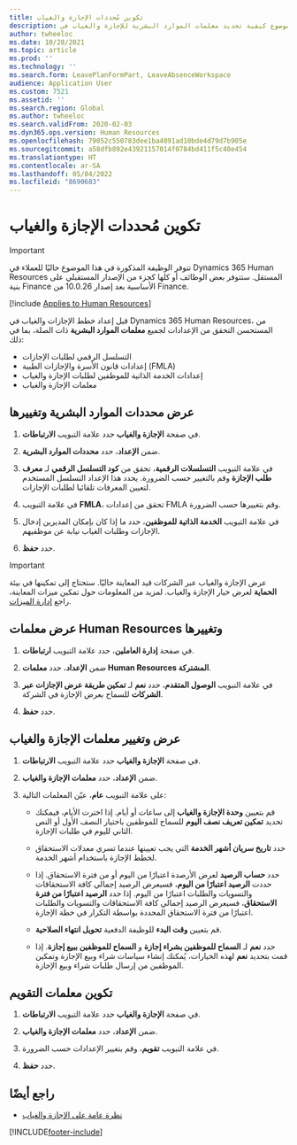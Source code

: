```yaml
---
title: تكوين مُحددات الإجازة والغياب
description: يصف هذا الموضوع كيفية تحديد معلمات الموارد البشرية للإجازة والغياب في Dynamics 365 Human Resources.
author: twheeloc
ms.date: 10/28/2021
ms.topic: article
ms.prod: ''
ms.technology: ''
ms.search.form: LeavePlanFormPart, LeaveAbsenceWorkspace
audience: Application User
ms.custom: 7521
ms.assetid: ''
ms.search.region: Global
ms.author: twheeloc
ms.search.validFrom: 2020-02-03
ms.dyn365.ops.version: Human Resources
ms.openlocfilehash: 79052c550783dee1ba4091ad10bde4d79d7b905e
ms.sourcegitcommit: a58dfb892e43921157014f0784bd411f5c40e454
ms.translationtype: HT
ms.contentlocale: ar-SA
ms.lasthandoff: 05/04/2022
ms.locfileid: "8690683"
---
```

# <a name="configure-leave-and-absence-parameters"></a>تكوين مُحددات الإجازة والغياب

>[!Important]
>تتوفر الوظيفة المذكورة في هذا الموضوع حاليًا للعملاء في Dynamics 365 Human Resources المستقل. ستتوفر بعض الوظائف أو كلها كجزء من الإصدار المستقبلي على بنية Finance الأساسية بعد إصدار 10.0.26 من Finance.


[!include [Applies to Human Resources](../includes/applies-to-hr.md)]

قبل إعداد خطط الإجازات والغياب في Dynamics 365 Human Resources، من المستحسن التحقق من الإعدادات لجميع **معلمات الموارد البشرية** ذات الصلة، بما في ذلك:

- التسلسل الرقمي لطلبات الإجازات
- إعدادات قانون الأسرة والإجازات الطبية (FMLA)
- إعدادات الخدمة الذاتية للموظفين لطلبات الإجازة والغياب
- معلمات الإجازة والغياب

## <a name="view-and-change-human-resources-parameters"></a>عرض محددات الموارد البشرية وتغييرها

1. في صفحة **‏‫الإجازة والغياب‬** حدد علامة التبويب **الارتباطات**.

2. ضمن **الإعداد**، حدد **محددات الموارد البشرية**.

3. في علامة التبويب **التسلسلات الرقمية**، تحقق من **كود التسلسل الرقمي** لـ **معرف طلب الإجازة** وقم بالتغيير حسب الضرورة. يحدد هذا الإعداد التسلسل المستخدم لتعيين المعرفات تلقائيا لطلبات الإجازات.

4. في علامة التبويب **FMLA**، تحقق من إعدادات FMLA وقم بتغييرها حسب الضرورة.

5. في علامة التبويب **الخدمة الذاتية للموظفين**، حدد ما إذا كان بإمكان المديرين إدخال الإجازات وطلبات الغياب نيابة عن موظفيهم.

7. حدد **حفظ**.

>[!IMPORTANT]
>عرض الإجازة والغياب عبر الشركات قيد المعاينة حاليًا. ستحتاج إلى تمكينها في بيئة **الحماية** لعرض خيار الإجازة والغياب. لمزيد من المعلومات حول تمكين ميزات المعاينة، راجع [إدارة الميزات](hr-admin-manage-features.md).

## <a name="view-and-change-human-resources-shared-parameters"></a>عرض معلمات Human Resources وتغييرها

1. في صفحة **إدارة العاملين**، حدد علامة التبويب **ارتباطات**.

2. ضمن **الإعداد**، حدد **معلمات Human Resources المشتركة**.

3. في علامة التبويب **الوصول المتقدم**، حدد **نعم** لـ **تمكين طريقة عرض الإجازات عبر الشركات** للسماح بعرض الإجازة في الشركة.

4. حدد **حفظ**.

## <a name="view-and-change-leave-and-absence-parameters"></a>عرض وتغيير معلمات الإجازة والغياب

1. في صفحة **‏‫الإجازة والغياب‬** حدد علامة التبويب **الارتباطات**.

2. ضمن **الإعداد**، حدد **معلمات الإجازة والغياب**.

3. على علامة التبويب **عام**، عيّن المعلمات التالية:
 
    - قم بتعيين **وحدة الإجازة والغياب** إلى ساعات أو أيام. إذا اخترت الأيام، فيمكنك تحديد **تمكين تعريف نصف اليوم** للسماح للموظفين باختيار النصف الأول أو النص الثاني لليوم في طلبات الإجازة. 

    - حدد **تاريخ سريان أشهر الخدمة** التي يجب تعيينها عندما تسري معدلات الاستحقاق لخطط الإجازة باستخدام أشهر الخدمة.

    - حدد **حساب الرصيد** لعرض الأرصدة اعتبارًا من اليوم أو من فترة الاستحقاق. إذا حددت **الرصيد اعتبارًا من اليوم**، فسيعرض الرصيد إجمالي كافة الاستحقاقات والتسويات والطلبات اعتبارًا من اليوم. إذا حدد **الرصيد اعتبارًا من فترة الاستحقاق**، فسيعرض الرصيد إجمالي كافة الاستحقاقات والتسويات والطلبات اعتبارًا من فترة الاستحقاق المحددة بواسطة التكرار في خطة الإجازة. 

    - قم بتعيين **وقت البدء** للوظيفة الدفعية **تحويل انتهاء الصلاحية**.  
    
    - حدد **نعم** لـ **السماح للموظفين بشراء إجازة** و **السماح للموظفين ببيع إجازة**. إذا قمت بتحديد **نعم** لهذه الخيارات، يُمكنك إنشاء سياسات شراء وبيع الإجازة وتمكين الموظفين من إرسال طلبات شراء وبيع الإجازة.

## <a name="configure-calendar-parameters"></a>تكوين معلمات التقويم

1. في صفحة **‏‫الإجازة والغياب‬** حدد علامة التبويب **الارتباطات**.

2. ضمن **الإعداد**، حدد **معلمات الإجازة والغياب**.

3. في علامة التبويب **تقويم**، وقم بتغيير الإعدادات حسب الضرورة.

4. حدد **حفظ**.

## <a name="see-also"></a>راجع أيضًا

- [نظرة عامة على الإجازة والغياب](hr-leave-and-absence-overview.md)


[!INCLUDE[footer-include](../includes/footer-banner.md)]
